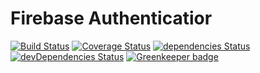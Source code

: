 # Firebase Authenticatior

[![Build Status](https://travis-ci.com/loginov-rocks/Firebase-Authenticator.svg?branch=master)](https://travis-ci.com/loginov-rocks/Firebase-Authenticator)
[![Coverage Status](https://coveralls.io/repos/github/loginov-rocks/Firebase-Authenticator/badge.svg?branch=master)](https://coveralls.io/github/loginov-rocks/Firebase-Authenticator?branch=master)
[![dependencies Status](https://david-dm.org/loginov-rocks/Firebase-Authenticator/status.svg)](https://david-dm.org/loginov-rocks/Firebase-Authenticator)
[![devDependencies Status](https://david-dm.org/loginov-rocks/Firebase-Authenticator/dev-status.svg)](https://david-dm.org/loginov-rocks/Firebase-Authenticator?type=dev) [![Greenkeeper badge](https://badges.greenkeeper.io/loginov-rocks/Firebase-Authenticator.svg)](https://greenkeeper.io/)
